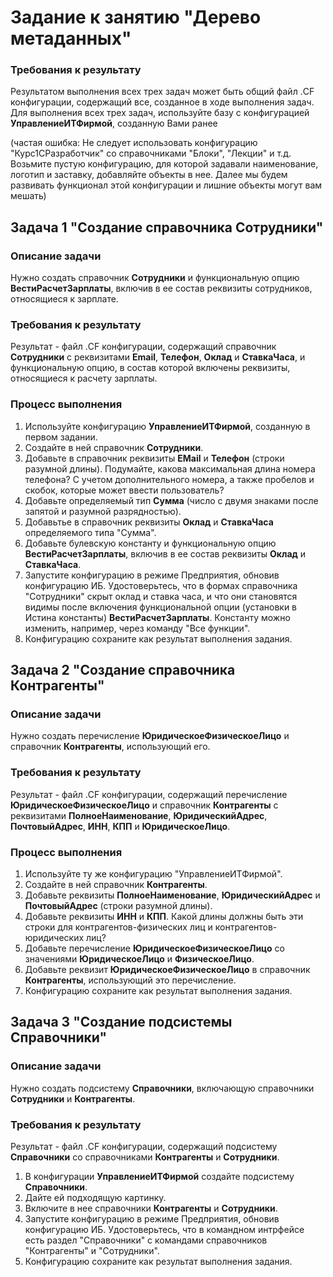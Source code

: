 # Задание к занятию "Дерево метаданных"

### Требования к результату

Результатом выполнения всех трех задач может быть общий файл .CF конфигурации, содержащий все, созданное в ходе выполнения задач.
Для выполнения всех трех задач, используйте базу с конфигурацией **УправлениеИТФирмой**, созданную Вами ранее

(частая ошибка: Не следует использовать конфигурацию "Курс1СРазработчик" со справочниками "Блоки", "Лекции" и т.д. Возьмите пустую конфигурацию, для которой задавали наименование, логотип и заставку, добавляйте объекты в нее. Далее мы будем развивать функционал этой конфигурации и лишние объекты могут вам мешать)

## Задача 1 "Создание справочника **Сотрудники**"

### Описание задачи

Нужно создать справочник **Сотрудники** и функциональную опцию **ВестиРасчетЗарплаты**, включив в ее состав реквизиты сотрудников, относящиеся к зарплате.

### Требования к результату

Результат - файл .CF конфигурации, содержащий справочник **Сотрудники** с реквизитами **Email**, **Телефон**, **Оклад** и **СтавкаЧаса**, и функциональную опцию, в состав которой включены реквизиты, относящиеся к расчету зарплаты.

### Процесс выполнения

1. Используйте конфигурацию **УправлениеИТФирмой**, созданную в первом задании.
2. Создайте в ней справочник **Сотрудники**.
3. Добавьте в справочник реквизиты **EMail** и **Телефон** (строки разумной длины). Подумайте, какова максимальная длина номера телефона? С учетом дополнительного номера, а также пробелов и скобок, которые может ввести пользователь?
4. Добавьте определяемый тип **Сумма** (число с двумя знаками после запятой и разумной разрядностью).
5. Добавьтье в справочник реквизиты **Оклад** и **СтавкаЧаса** определяемого типа "Сумма".
6. Добавьте булевскую константу и функциональную опцию **ВестиРасчетЗарплаты**, включив в ее состав реквизиты **Оклад** и **СтавкаЧаса**.
7. Запустите конфигурацию в режиме Предприятия, обновив конфигурацию ИБ. Удостоверьтесь, что в формах справочника "Сотрудники" скрыт оклад и ставка часа, и что они становятся видимы после включения функциональной опции (установки в Истина константы) **ВестиРасчетЗарплаты**. Константу можно изменить, например, через команду "Все функции".
8. Конфигурацию сохраните как результат выполнения задания.

## Задача 2 "Создание справочника **Контрагенты**"

### Описание задачи

Нужно создать перечисление **ЮридическоеФизическоеЛицо** и справочник **Контрагенты**, использующий его.

### Требования к результату

Результат - файл .CF конфигурации, содержащий перечисление **ЮридическоеФизическоеЛицо** и справочник **Контрагенты** с реквизитами **ПолноеНаименование**, **ЮридическийАдрес**, **ПочтовыйАдрес**, **ИНН**, **КПП** и **ЮридическоеЛицо**.

### Процесс выполнения

1. Используйте ту же конфигурацию "УправлениеИТФирмой".
2. Создайте в ней справочник **Контрагенты**.
3. Добавьте реквизиты **ПолноеНаименование**, **ЮридическийАдрес** и **ПочтовыйАдрес** (строки разумной длины). 
4. Добавьте реквизиты **ИНН** и **КПП**. Какой длины должны быть эти строки для контрагентов-физических лиц и контрагентов-юридических лиц?
5. Добавьте перечисление **ЮридическоеФизическоеЛицо** со значениями **ЮридическоеЛицо** и **ФизическоеЛицо**.
5. Добавьте реквизит **ЮридическоеФизическоеЛицо** в справочник **Контрагенты**, использующий это перечисление.
6. Конфигурацию сохраните как результат выполнения задания.

## Задача 3 "Создание подсистемы **Справочники**"

### Описание задачи

Нужно создать подсистему **Справочники**, включающую справочники **Сотрудники** и **Контрагенты**.

### Требования к результату

Результат - файл .CF конфигурации, содержащий подсистему **Справочники** со справочниками **Контрагенты** и **Сотрудники**.

1. В конфигурации **УправлениеИТФирмой** создайте подсистему **Справочники**.
2. Дайте ей подходящую картинку.
3. Включите в нее справочники **Контрагенты** и **Сотрудники**.
4. Запустите конфигурацию в режиме Предприятия, обновив конфигурацию ИБ. Удостоверьтесь, что в командном интрфейсе есть раздел "Справочники" с командами справочников "Контрагенты" и "Сотрудники".
5. Конфигурацию сохраните как результат выполнения задания.
